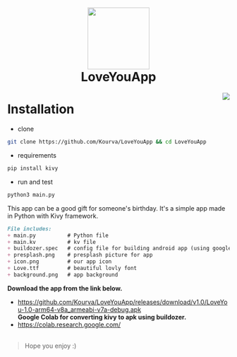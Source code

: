 <h1 align="center">
    <img align="center" src="https://user-images.githubusercontent.com/118578799/212336654-f13fc3ce-db55-47fb-b06c-b51aff05b20f.png" width=140 height=140 />
    <br>LoveYouApp
</h1>

<img align="right" src="https://user-images.githubusercontent.com/118578799/212336485-95d38c4b-6822-48c6-89c4-6c678c14b1ef.png" />

# Installation
+ clone
```bash
git clone https://github.com/Kourva/LoveYouApp && cd LoveYouApp
```
+ requirements
```bash
pip install kivy
```
+ run and test
```bash
python3 main.py
```

This app can be a good gift for someone's birthday.
It's a simple app made in Python with Kivy framework.
```markdown
File includes:
+ main.py          # Python file
+ main.kv          # kv file
+ buildozer.spec   # config file for building android app (using google colab)
+ presplash.png    # presplash picture for app
+ icon.png         # our app icon
+ Love.ttf         # beautiful lovly font
+ background.png   # app background
```
**Download the app from the link below.**
+ https://github.com/Kourva/LoveYouApp/releases/download/v1.0/LoveYou-1.0-arm64-v8a_armeabi-v7a-debug.apk <br>
**Google Colab for converting kivy to apk using buildozer.**
+ https://colab.research.google.com/
<br><br>
> Hope you enjoy :)
